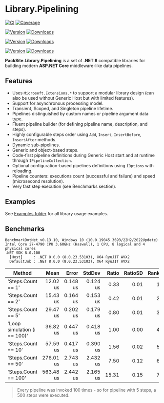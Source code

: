 # Library.Pipelining

[![CI](https://github.com/PackSite/Library.Pipelining/actions/workflows/CI.yml/badge.svg)](https://github.com/PackSite/Library.Pipelining/actions/workflows/CI.yml)
[![Coverage](https://codecov.io/gh/PackSite/Library.Pipelining/branch/main/graph/badge.svg?token=59vj2CRtyN)](https://codecov.io/gh/PackSite/Library.Pipelining)

[![Version](https://img.shields.io/nuget/v/PackSite.Library.Pipelining.svg?label=Pipelining)](https://nuget.org/packages/PackSite.Library.Pipelining)
[![Downloads](https://img.shields.io/nuget/dt/PackSite.Library.Pipelining.svg?label=)](https://nuget.org/packages/PackSite.Library.Pipelining)

[![Version](https://img.shields.io/nuget/v/PackSite.Library.Pipelining.Abstractions.svg?label=Pipelining.Abstractions)](https://nuget.org/packages/PackSite.Library.Pipelining.Abstractions)
[![Downloads](https://img.shields.io/nuget/dt/PackSite.Library.Pipelining.Abstractions.svg?label=)](https://nuget.org/packages/PackSite.Library.Pipelining.Abstractions)

[![Version](https://img.shields.io/nuget/v/PackSite.Library.Pipelining.Configuration.svg?label=Pipelining.Configuration)](https://nuget.org/packages/PackSite.Library.Pipelining.Configuration)
[![Downloads](https://img.shields.io/nuget/dt/PackSite.Library.Pipelining.Configuration.svg?label=)](https://nuget.org/packages/PackSite.Library.Pipelining.Configuration)

**PackSite.Library.Pipelining** is a set of **.NET 8** compatible libraries for building modern **ASP.NET Core** middleware-like data pipelines.

## Features
  
  - Uses `Microsoft.Extensions.*` to support a modular library design (can also be used without Generic Host but with limited features).
  - Support for asynchronous processing model.
  - Transient, Scoped, and Singleton pipeline lifetime.
  - Pipelines distinguished by custom names or pipeline argument data type.
  - Fluent pipeline builder (for defining pipeline name, description, and steps).
  - Highly configurable  steps order using `Add`, `Insert`, `InsertBefore`, `InsertAfter` methods.
  - Dynamic sub-pipelines.
  - Generic and object-based steps.
  - Code-first pipeline definitions during Generic Host start and at runtime through `IPipelineCollection`.
  - Optional configuration-based pipelines definitions using `IOptions` with reloading.
  - Pipeline counters: executions count (successful and failure) and speed (microsecond resolution).
  - Very fast step execution (see Benchmarks section).

## Examples

See [Examples folder](https://github.com/PackSite/Library.Pipelining/tree/main/examples) for all library usage examples.

## Benchmarks

```
BenchmarkDotNet v0.13.10, Windows 10 (10.0.19045.3693/22H2/2022Update)
Intel Core i7-4790 CPU 3.60GHz (Haswell), 1 CPU, 8 logical and 4 physical cores
.NET SDK 8.0.100
  [Host]     : .NET 8.0.0 (8.0.23.53103), X64 RyuJIT AVX2
  DefaultJob : .NET 8.0.0 (8.0.23.53103), X64 RyuJIT AVX2
```

| Method                       | Mean      | Error    | StdDev   | Ratio | RatioSD | Rank |
|----------------------------- |----------:|---------:|---------:|------:|--------:|-----:|
| 'Steps.Count == 1'           |  12.02 us | 0.148 us | 0.124 us |  0.33 |    0.01 |    1 |
| 'Steps.Count == 2'           |  15.43 us | 0.164 us | 0.153 us |  0.42 |    0.01 |    2 |
| 'Steps.Count == 5'           |  29.47 us | 0.202 us | 0.179 us |  0.80 |    0.01 |    3 |
| 'Loop simulation (i == 100)' |  36.82 us | 0.447 us | 0.418 us |  1.00 |    0.00 |    4 |
| 'Steps.Count == 10'          |  57.59 us | 0.417 us | 0.390 us |  1.56 |    0.02 |    5 |
| 'Steps.Count == 50'          | 276.01 us | 2.743 us | 2.432 us |  7.50 |    0.12 |    6 |
| 'Steps.Count == 100'         | 563.48 us | 2.442 us | 2.165 us | 15.31 |    0.15 |    7 |

> Every pipeline was invoked 100 times - so for pipeline with 5 steps, a 500 steps were executed.
